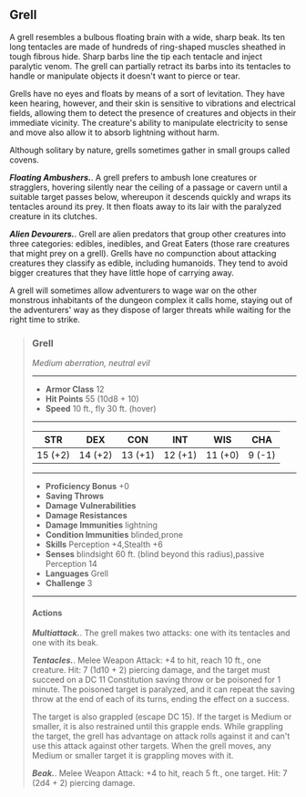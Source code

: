 ## Grell
A grell resembles a bulbous floating brain with a wide, sharp beak. Its ten long tentacles are made of hundreds of ring-shaped muscles sheathed in tough fibrous hide. Sharp barbs line the tip each tentacle and inject paralytic venom. The grell can partially retract its barbs into its tentacles to handle or manipulate objects it doesn't want to pierce or tear.

Grells have no eyes and floats by means of a sort of levitation. They have keen hearing, however, and their skin is sensitive to vibrations and electrical fields, allowing them to detect the presence of creatures and objects in their immediate vicinity. The creature's ability to manipulate electricity to sense and move also allow it to absorb lightning without harm.

Although solitary by nature, grells sometimes gather in small groups called covens.

***Floating Ambushers.***. A grell prefers to ambush lone creatures or stragglers, hovering silently near the ceiling of a passage or cavern until a suitable target passes below, whereupon it descends quickly and wraps its tentacles around its prey. It then floats away to its lair with the paralyzed creature in its clutches.

***Alien Devourers.***. Grell are alien predators that group other creatures into three categories: edibles, inedibles, and Great Eaters (those rare creatures that might prey on a grell). Grells have no compunction about attacking creatures they classify as edible, including humanoids. They tend to avoid bigger creatures that they have little hope of carrying away.

A grell will sometimes allow adventurers to wage war on the other monstrous inhabitants of the dungeon complex it calls home, staying out of the adventurers' way as they dispose of larger threats while waiting for the right time to strike.

>### Grell
>*Medium aberration, neutral evil*
>___
>- **Armor Class** 12
>- **Hit Points** 55 (10d8 + 10)
>- **Speed** 10 ft., fly 30 ft. (hover)
>___
>|**STR**|**DEX**|**CON**|**INT**|**WIS**|**CHA**|
>|:---:|:---:|:---:|:---:|:---:|:---:|
>|15 (+2)|14 (+2)|13 (+1)|12 (+1)|11 (+0)|9 (-1)|
>
>___
>- **Proficiency Bonus** +0
>- **Saving Throws** 
>- **Damage Vulnerabilities** 
>- **Damage Resistances** 
>- **Damage Immunities** lightning
>- **Condition Immunities** blinded,prone
>- **Skills** Perception +4,Stealth +6
>- **Senses** blindsight 60 ft. (blind beyond this radius),passive Perception 14
>- **Languages** Grell
>- **Challenge** 3
>___
>#### Actions
>***Multiattack.***. The grell makes two attacks: one with its tentacles and one with its beak.
>
>***Tentacles.***. Melee Weapon Attack: +4 to hit, reach 10 ft., one creature. Hit: 7 (1d10 + 2) piercing damage, and the target must succeed on a DC 11 Constitution saving throw or be poisoned for 1 minute. The poisoned target is paralyzed, and it can repeat the saving throw at the end of each of its turns, ending the effect on a success.
>
>The target is also grappled (escape DC 15). If the target is Medium or smaller, it is also restrained until this grapple ends. While grappling the target, the grell has advantage on attack rolls against it and can't use this attack against other targets. When the grell moves, any Medium or smaller target it is grappling moves with it.
>
>***Beak.***. Melee Weapon Attack: +4 to hit, reach 5 ft., one target. Hit: 7 (2d4 + 2) piercing damage.
>
